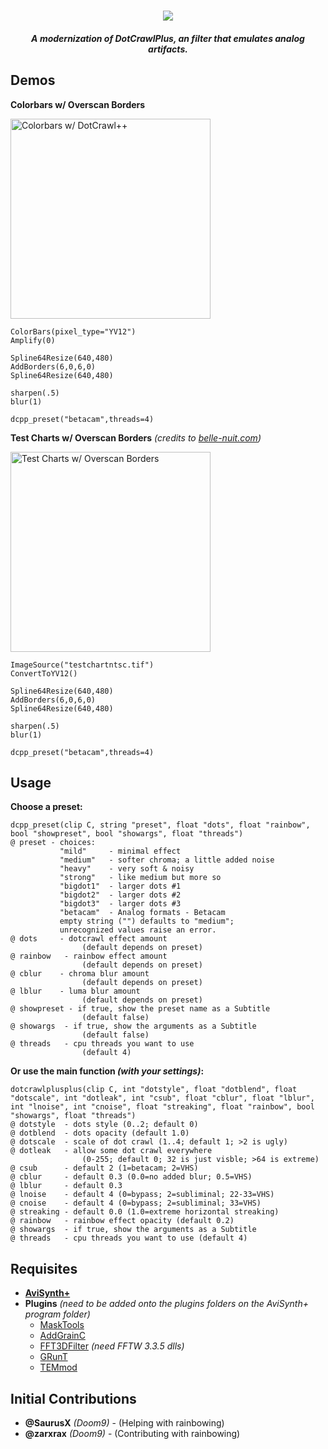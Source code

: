 # <div align="center"><img src="https://user-images.githubusercontent.com/40833244/173114548-6b44afd5-8bd7-4e70-877e-864e99e36803.png" /></div>
#### <p align="center">***A modernization of DotCrawlPlus, an filter that emulates analog artifacts.***</p>

## Demos
**Colorbars w/ Overscan Borders**

<img alt="Colorbars w/ DotCrawl++" src="https://user-images.githubusercontent.com/40833244/173113179-746995d3-2b87-497a-a36f-7cf81ccc8ce6.png" height="320">
  
```avisynth
ColorBars(pixel_type="YV12")
Amplify(0)

Spline64Resize(640,480)
AddBorders(6,0,6,0)
Spline64Resize(640,480)

sharpen(.5)
blur(1)

dcpp_preset("betacam",threads=4)
```

**Test Charts w/ Overscan Borders** *(credits to [belle-nuit.com](https://www.belle-nuit.com/test-chart))*

<img alt="Test Charts w/ Overscan Borders" src="https://user-images.githubusercontent.com/40833244/173119438-d406115a-b9ab-4a8b-99cf-9029392b009a.png" height="320">
  
```
ImageSource("testchartntsc.tif")
ConvertToYV12()

Spline64Resize(640,480)
AddBorders(6,0,6,0)
Spline64Resize(640,480)

sharpen(.5)
blur(1)

dcpp_preset("betacam",threads=4)
```

## Usage

**Choose a preset:**
```
dcpp_preset(clip C, string "preset", float "dots", float "rainbow", bool "showpreset", bool "showargs", float "threads")
@ preset - choices:
           "mild"     - minimal effect
           "medium"   - softer chroma; a little added noise
           "heavy"    - very soft & noisy
           "strong"   - like medium but more so
           "bigdot1"  - larger dots #1
           "bigdot2"  - larger dots #2
           "bigdot3"  - larger dots #3
           "betacam"  - Analog formats - Betacam
           empty string ("") defaults to "medium";
           unrecognized values raise an error.
@ dots     - dotcrawl effect amount
                (default depends on preset)
@ rainbow   - rainbow effect amount
                (default depends on preset)
@ cblur    - chroma blur amount
                (default depends on preset)
@ lblur    - luma blur amount
                (default depends on preset)
@ showpreset - if true, show the preset name as a Subtitle
                (default false)
@ showargs  - if true, show the arguments as a Subtitle
                (default false)
@ threads   - cpu threads you want to use
                (default 4)
```

**Or use the main function *(with your settings)*:**
```
dotcrawlplusplus(clip C, int "dotstyle", float "dotblend", float "dotscale", int "dotleak", int "csub", float "cblur", float "lblur", int "lnoise", int "cnoise", float "streaking", float "rainbow", bool "showargs", float "threads")
@ dotstyle  - dots style (0..2; default 0)
@ dotblend  - dots opacity (default 1.0)
@ dotscale  - scale of dot crawl (1..4; default 1; >2 is ugly)
@ dotleak   - allow some dot crawl everywhere 
                (0-255; default 0; 32 is just visble; >64 is extreme)
@ csub      - default 2 (1=betacam; 2=VHS)
@ cblur     - default 0.3 (0.0=no added blur; 0.5=VHS)
@ lblur     - default 0.3
@ lnoise    - default 4 (0=bypass; 2=subliminal; 22-33=VHS)
@ cnoise    - default 4 (0=bypass; 2=subliminal; 33=VHS)
@ streaking - default 0.0 (1.0=extreme horizontal streaking)
@ rainbow   - rainbow effect opacity (default 0.2)
@ showargs  - if true, show the arguments as a Subtitle
@ threads   - cpu threads you want to use (default 4)
```

## Requisites

- **[AviSynth+](https://github.com/AviSynth/AviSynthPlus/releases)**
- **Plugins** *(need to be added onto the plugins folders on the AviSynth+ program folder)*
    - [MaskTools](https://github.com/pinterf/masktools/releases/)
    - [AddGrainC](https://github.com/pinterf/AddGrainC/releases)
    - [FFT3DFilter](https://github.com/pinterf/fft3dfilter/releases) *(need FFTW 3.3.5 dlls)*
    - [GRunT](https://github.com/pinterf/GRunT/releases)
    - [TEMmod](https://github.com/Asd-g/TEMmod/releases)

## Initial Contributions

- **@SaurusX** *(Doom9)* - (Helping with rainbowing)
- **@zarxrax** *(Doom9)* - (Contributing with rainbowing)
